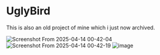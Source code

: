 # UglyBird

This is also an old project of mine which i just now archived.

![Screenshot From 2025-04-14 00-42-04](https://github.com/user-attachments/assets/45f5170d-cbee-4e8a-987c-8fb599a4aca5)
![Screenshot From 2025-04-14 00-42-19](https://github.com/user-attachments/assets/136eb6ce-8f48-4bdc-a6c5-268b5e6b7847)
![image](https://github.com/user-attachments/assets/a37a42a8-c56f-4909-9f3a-bb929d3c5dc4)
